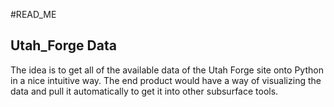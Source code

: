 #READ_ME

## Utah_Forge Data

The idea is to get all of the available data of the Utah Forge site onto Python
in a nice intuitive way. The end product would have a way of visualizing the
data and pull it automatically to get it into other subsurface tools.



